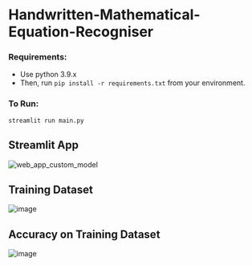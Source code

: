 # Handwritten-Mathematical-Equation-Recogniser
### Requirements:
- Use python 3.9.x
- Then, run `pip install -r requirements.txt` from your environment.

### To Run:
`streamlit run main.py`

## Streamlit App
![web_app_custom_model](https://user-images.githubusercontent.com/61639823/182600439-1e5bd364-dc5c-4a1c-830c-839b794a0800.png)

## Training Dataset
![image](https://user-images.githubusercontent.com/61639823/212653756-67f7eeb1-00fa-47ee-93c3-de94206ed19d.png)

## Accuracy on Training Dataset
![image](https://user-images.githubusercontent.com/61639823/212654160-3891fb73-7e99-46c1-9de9-0ad989aaa740.png)

